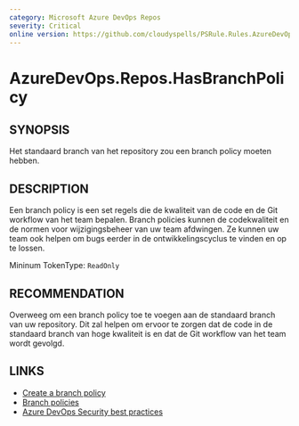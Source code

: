```yaml
---
category: Microsoft Azure DevOps Repos
severity: Critical
online version: https://github.com/cloudyspells/PSRule.Rules.AzureDevOps/blob/main/src/PSRule.Rules.AzureDevOps/nl/AzureDevOps.Repos.HasBranchPolicy.md
---
```


# AzureDevOps.Repos.HasBranchPolicy

## SYNOPSIS

Het standaard branch van het repository zou een branch policy moeten hebben.

## DESCRIPTION

Een branch policy is een set regels die de kwaliteit van de code en de Git
workflow van het team bepalen. Branch policies kunnen de codekwaliteit en
de normen voor wijzigingsbeheer van uw team afdwingen. Ze kunnen uw team ook
helpen om bugs eerder in de ontwikkelingscyclus te vinden en op te lossen.

Mininum TokenType: `ReadOnly`

## RECOMMENDATION

Overweeg om een branch policy toe te voegen aan de standaard branch van uw
repository. Dit zal helpen om ervoor te zorgen dat de code in de standaard
branch van hoge kwaliteit is en dat de Git workflow van het team wordt gevolgd.

## LINKS

- [Create a branch policy](https://docs.microsoft.com/nl-nl/azure/devops/repos/git/branch-policies?view=azure-devops)
- [Branch policies](https://docs.microsoft.com/nl-nl/azure/devops/repos/git/branch-policies-overview?view=azure-devops)
- [Azure DevOps Security best practices](https://learn.microsoft.com/nl-nl/azure/devops/organizations/security/security-best-practices?view=azure-devops#secure-azure-repos)
